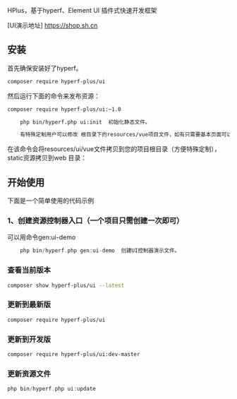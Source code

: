 
HPlus，基于hyperf、Element UI 插件式快速开发框架

[UI演示地址] https://shop.sh.cn

## 安装
首先确保安装好了hyperf。

``` bash
composer require hyperf-plus/ui
```

然后运行下面的命令来发布资源：
``` bash
composer require hyperf-plus/ui:~1.0

    php bin/hyperf.php ui:init  初始化静态文件。

    有特殊定制用户可以修改 根目录下的resources/vue项目文件，如有只需要基本页面可以忽略vue文件
```

在该命令会将resources/ui/vue文件拷贝到您的项目根目录（方便特殊定制），static资源拷贝到web 目录：

## 开始使用
下面是一个简单使用的代码示例

### 1、创建资源控制器入口（一个项目只需创建一次即可）
可以用命令gen:ui-demo
```php
    php bin/hyperf.php gen:ui-demo  创建UI控制器演示文件。
```
### 查看当前版本
```bash
composer show hyperf-plus/ui --latest
```
### 更新到最新版
```bash
composer require hyperf-plus/ui
```
### 更新到开发版
```bash
composer require hyperf-plus/ui:dev-master
```
### 更新资源文件
``` php
php bin/hyperf.php ui:update
```
